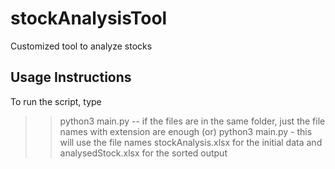 # stockAnalysisTool
Customized tool to analyze stocks

Usage Instructions
------------------
To run the script, type
>>python3 main.py <path of intial file> <path of output file> -- if the files are in the same folder, just the file names with extension are enough
(or)
>>python3 main.py - this will use the file names stockAnalysis.xlsx for the initial data and analysedStock.xlsx for the sorted output 
